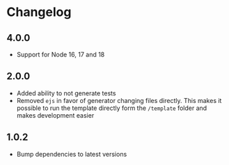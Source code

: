 # Changelog

## 4.0.0

- Support for Node 16, 17 and 18

## 2.0.0

- Added ability to not generate tests
- Removed `ejs` in favor of generator changing files directly. This makes it possible to run the template directly form the `/template` folder and makes development easier

## 1.0.2

- Bump dependencies to latest versions

